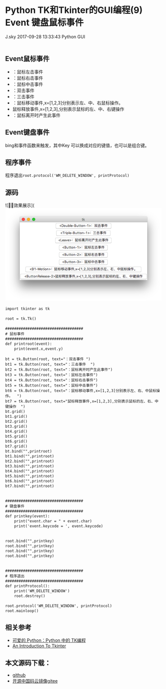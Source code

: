 <div class="blog-article">
<h1 class="title">Python TK和Tkinter的GUI编程(9) Event 键盘鼠标事件</h1>
<span class="author">J.sky</span>
<span class="time">2017-09-28 13:33:43</span>
<span class="tag">Python GUI</span>
</div>
</br>

## Event鼠标事件

+ <Button-1>：鼠标左击事件  
+ <Button-2>：鼠标右击事件  
+ <Button-3>：鼠标中击事件  
+ <Double-Button-1>：双击事件  
+ <Triple-Button-1>：三击事件  
+ <Bx-Motion>：鼠标移动事件,x=[1,2,3]分别表示左、中、右鼠标操作。  
+ <ButtonRelease-x>鼠标释放事件,x=[1,2,3],分别表示鼠标的左、中、右键操作  
+ <Leave>：鼠标离开时产生此事件  

## Event键盘事件
bing<Key>和事件函数来触发，其中Key 可以换成对应的键值，也可以是组合键。

## 程序事件

程序退出`root.protocol('WM_DELETE_WINDOW', printProtocol)  `

## 源码

![效果展示](![输入图片说明](/assets/images/media/upload/2017/09/Snip20170928_18.png)

<pre><code class="python">import tkinter as tk

root = tk.Tk()

###################################
# 鼠标事件
###################################
def printroot(event):
    print(event.x,event.y)

bt = tk.Button(root, text="<Double-Button-1>：双击事件 ")
bt1 = tk.Button(root, text="<Triple-Button-1>：三击事件  ")
bt2 = tk.Button(root, text="<Leave>：鼠标离开时产生此事件")
bt3 = tk.Button(root, text="<Button-1>：鼠标左击事件")
bt4 = tk.Button(root, text="<Button-2>：鼠标右击事件")
bt5 = tk.Button(root, text="<Button-3>：鼠标中击事件")
bt6 = tk.Button(root, text="<B1-Motion>：鼠标移动事件,x=[1,2,3]分别表示左、右、中鼠标操作。  ")
bt7 = tk.Button(root, text="<ButtonRelease-2>鼠标释放事件,x=[1,2,3],分别表示鼠标的左、右、中键操作  ")
bt.grid()
bt1.grid()
bt2.grid()
bt3.grid()
bt4.grid()
bt5.grid()
bt6.grid()
bt7.grid()
bt.bind("<Double-Button-1>",printroot)
bt1.bind("<Triple-Button-1>",printroot)
bt2.bind("<Leave>",printroot)
bt3.bind("<Button-1>",printroot)
bt4.bind("<Button-2>",printroot)
bt5.bind("<Button-3>",printroot)
bt6.bind("<B1-Motion>",printroot)
bt7.bind("<ButtonRelease-2>",printroot)


###################################
# 键盘事件
###################################
def printkey(event):
    print("event.char = " + event.char)
    print('event.keycode = ', event.keycode)  


root.bind("<Shift_R>",printkey)
root.bind("<Shift_L>",printkey)
root.bind("<Return>",printkey)
root.bind("<Key>",printkey)


###################################
# 程序退出
###################################
def printProtocol():  
    print('WM_DELETE_WINDOW')  
    root.destroy() 

root.protocol('WM_DELETE_WINDOW', printProtocol)  
root.mainloop()
</code></pre>

## 相关参考

+ [可爱的 Python：Python 中的 TK编程](https://www.ibm.com/developerworks/cn/linux/sdk/python/charm-12/index.html)
+ [An Introduction To Tkinter](http://effbot.org/tkinterbook/tkinter-index.htm)

## 本文源码下载：

+ [github](https://github.com/bosichong/17python.com/tree/master/gui)
+ [开源中国码云镜像gitee](https://gitee.com/J_Sky/17python.com/tree/master/gui)